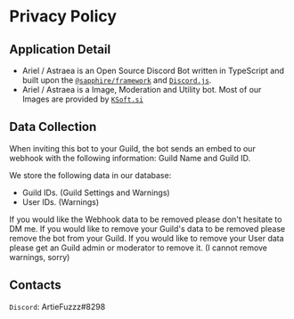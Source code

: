 # Privacy Policy

## Application Detail

* Ariel / Astraea  is an Open Source Discord Bot written in TypeScript and built upon the [`@sapphire/framework`](https://github.com/sapphiredev/framework) and [`Discord.js`](http://discord.js.org/).
* Ariel / Astraea is a Image, Moderation and Utility bot. Most of our Images are provided by [`KSoft.si`](https://api.ksoft.si)

## Data Collection

When inviting this bot to your Guild, the bot sends an embed to our webhook with the following information: Guild Name and Guild ID.

We store the following data in our database:

* Guild IDs. (Guild Settings and Warnings)
* User IDs. (Warnings)

If you would like the Webhook data to be removed please don't hesitate to DM me.
If you would like to remove your Guild's data to be removed please remove the bot from your Guild.
If you would like to remove your User data please get an Guild admin or moderator to remove it. (I cannot remove warnings, sorry)

## Contacts

`Discord`: ArtieFuzzz#8298
